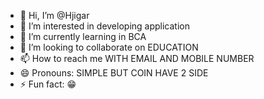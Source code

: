- 👋 Hi, I’m @Hjigar
- 👀 I’m interested in developing application 
- 🌱 I’m currently learning in BCA
- 💞️ I’m looking to collaborate on EDUCATION 
- 📫 How to reach me WITH EMAIL AND MOBILE NUMBER 
- 😄 Pronouns: SIMPLE BUT COIN HAVE 2 SIDE
- ⚡ Fun fact: 😁 

<!---
Hjigar/Hjigar is a ✨ special ✨ repository because its `README.md` (this file) appears on your GitHub profile.
You can click the Preview link to take a look at your changes.
--->

